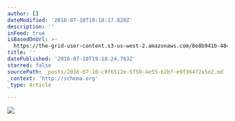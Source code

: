 ```yaml
---
author: []
dateModified: '2016-07-10T19:18:17.820Z'
description: ''
inFeed: true
isBasedOnUrl: >-
  https://the-grid-user-content.s3-us-west-2.amazonaws.com/8e8b941b-484f-4eb8-aa00-4600a0a512da.jpg
title: ''
datePublished: '2016-07-10T19:18:24.763Z'
starred: false
sourcePath: _posts/2016-07-10-c9f6512e-5f50-4e55-b2bf-e9f36472a5e2.md
_context: 'http://schema.org'
_type: Article

---
```

![](https://the-grid-user-content.s3-us-west-2.amazonaws.com/8e8b941b-484f-4eb8-aa00-4600a0a512da.jpg)